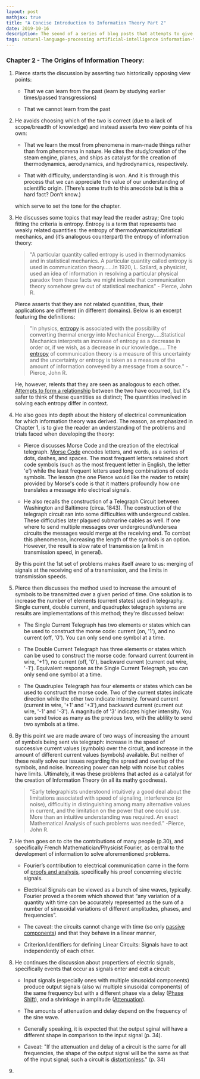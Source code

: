 ```yaml
---
layout: post
mathjax: true
title: "A Concise Introduction to Information Theory Part 2"
date: 2019-10-16
description: The seond of a series of blog posts that attempts to give a concise introduction to Information Theory. This series of posts can act as a supplement to Pierce's "An Introduction to Information Theory-Symbols, Signals and Noise".
tags: natural-language-processing artificial-intelligence information-theory introduction shannon concise wheel-of-fortune
---
```




### Chapter 2 - The Origins of Information Theory:

1. Pierce starts the discussion by asserting two historically opposing view points:

    * That we can learn from the past (learn by studying earlier times/passed transgressions)

    * That we cannot learn from the past

2. He avoids choosing which of the two is correct (due to a lack of scope/breadth of knowledge) and instead asserts two view points of his own:

    * That we learn the most from phenomena in man-made things rather than from phenomena in nature. He cites the study/creation of the steam engine, planes, and ships as catalyst for the creation of thermodynamics, aerodynamics, and hydrodynamics, respectively.

    * That with difficulty, understanding is won. And it is through this process that we can appreciate the value of our understanding of scientific origin. (There’s some truth to this anecdote but is this a hard fact? Don’t know.)

    which serve to set the tone for the chapter.

3. He discusses some topics that may lead the reader astray; One topic fitting the criteria is entropy. Entropy is a term that represents two weakly related quantities: the entropy of thermodynamics/statistical mechanics, and (it’s analogous counterpart) the entropy of information theory:

    <blockquote>
        <p>
            "A particular quantity called entropy is used in thermodynamics and in statistical mechanics. A particular quantity called entropy is used in communication theory......In 1920, L. Szilard, a physicist, used an idea of information in resolving a particular physical paradox from these facts we might include that communication theory somehow grew out of statistical mechanics" - Pierce, John R. 
        </p>
    </blockquote>

    Pierce asserts that they are not related quantities, thus, their applications are different (in different domains). Below is an excerpt featuring the definitions:

    <blockquote>
        <p>
            "In physics, <a href="https://en.wikipedia.org/wiki/Entropy">entropy</a> is associated with the possibility of converting thermal energy into Mechanical Energy.....Statistical Mechanics interprets an increase of entropy as a decrease in order or, if we wish, as a decrease in our knowledge..... The <a href="https://en.wikipedia.org/wiki/Entropy_(information_theory)">entropy</a> of communication theory is a measure of this uncertainty and the uncertainty or entropy is taken as a measure of the amount of information conveyed by a message from a source." - Pierce, John R.
        </p>
    </blockquote>

    He, however, relents that they are seen as analogous to each other. [Attempts to form a relationship](https://en.wikipedia.org/wiki/Entropy_in_thermodynamics_and_information_theory) between the two have occurred, but it's safer to think of these quantities as distinct; The quantities involved in solving each entropy differ in context.

4. He also goes into depth about the history of electrical communication for which information theory was derived. The reason, as emphasized in Chapter 1, is to give the reader an understanding of the problems and trials faced when developing the theory:

    * Pierce discusses Morse Code and the creation of the electrical telegraph. [Morse Code](https://en.wikipedia.org/wiki/Morse_code) encodes letters, and words, as a series of dots, dashes, and spaces. The most frequent letters retained short code symbols (such as the most frequent letter in English, the letter 'e') while the least frequent letters used long combinations of code symbols. The lesson (the one Pierce would like the reader to retain) provided by Morse's code is that it matters profoundly how one translates a message into electrical signals.

    * He also recalls the construction of a Telegraph Circuit between Washington and Baltimore (circa. 1843). The construction of the telegraph circuit ran into some difficulties with underground cables. These difficulties later plagued submarine cables as well. If one where to send multiple messages over underground/undersea circuits the messages would merge at the receiving end. To combat this phenomenon, increasing the length of the symbols is an option. However, the result is slow rate of transmission (a limit in transmission speed, in general).

    By this point the 1st set of problems makes itself aware to us: merging of signals at the receiving end of a transmission, and the limits in transmission speeds.

5. Pierce then discusses the method used to increase the amount of symbols to be transmitted over a given period of time. One solution is to increase the number of elements (current states) used in telegraphy. Single current, double current, and quadruplex telegraph systems are results are implementations of this method; they're discussed below:

    * The Single Current Telegraph has two elements or states which can be used to construct the morse code: current (on, '1'), and no current (off, '0'). You can only send one symbol at a time.

    * The Double Current Telegraph has three elements or states which can be used to construct the morse code: forward current (current in wire, '+1'), no current (off, '0'), backward current (current out wire, '-1'). Equivalent response as the Single Current Telegraph, you can only send one symbol at a time.

    * The Quadruplex Telegraph has four elements or states which can be used to construct the morse code. Two of the current states indicate direction while the other two indicate intensity. forward current (current in wire, '+1' and '+3'),and backward current (current out wire, '-1' and '-3'). A magnitude of '3' indicates higher intensity. You can send twice as many as the previous two, with the ablility to send two symbols at a time.

6. By this point we are made aware of two ways of increasing the amount of symbols being sent via telegraph: increase in the speed of successive current values (symbols) over the circuit, and increase in the amount of different current values (symbols) available. But neither of these really solve our issues regarding the spread and overlap of the symbols, and noise. Increasing power can help with noise but cables have limits. Ultimately, it was these problems that acted as a catalyst for the creation of Information Theory (in all its mathy goodness).

    <blockquote>
        <p>
            “Early telegraphists understoond intuitively a good deal about the limitations associated with speed of signaling, interference (or noise), difficultiy in distinguishing among many alternative values in current, and the limitation on the power that one could use. More than an intuitive understanding was required. An exact Mathematical Analysis of such problems was needed.” -Pierce, John R.
        </p>
    </blockquote>

7. He then goes on to cite the contributions of many people (p.30), and specifically French Mathematician/Physicist Fourier, as central to the development of information to solve aforementioned problems.

    * Fourier’s contribution to  electrical communication came in the form of [proofs and analysis](https://en.wikipedia.org/wiki/Fourier_analysis), specifically his proof concerning electric signals.

    * Electrical Signals can be viewed as a bunch of sine waves, typically. Fourier proved a theorem which showed that “any variation of a quantity with time can be accurately represented as the sum of a number of sinusoïdal variations of different amplitudes, phases, and frequencies”.

    * The caveat: the circuits cannot change with time (so only [passive components](https://en.wikipedia.org/wiki/Passivity_(engineering))) and that they behave in a linear manner,

    * Criterion/Identifiers for defining Linear Circuits: Signals have to act independently of each other.

8. He continues the discussion about propertiers of electric signals, specifically events that occur as signals enter and exit a circuit:

    * Input signals (especially ones with multiple sinusoidal components) produce output signals (also w/ multiple sinusoidal components) of the same frequency but with a different phase via a delay ([Phase Shift](https://en.wikipedia.org/wiki/Phase_(waves)#Phase_shift)), and a shrinkage in amplitude ([Attenuation](https://en.wikipedia.org/wiki/Attenuation)).

    * The amounts of attenuation and delay depend on the frequency of the sine wave.

    * Generally speaking, it is expected that the output sginal will have a different shape in comparison to the input signal (p. 34).

    * Caveat: "If the attenuation and delay of a circuit is the same for all frequencies, the shape of the output signal will be the same as that of the input signal; such a circuit is [distortionless](https://en.wikipedia.org/wiki/Heaviside_condition)." (p. 34)

9. 
